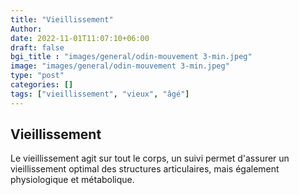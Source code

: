 ```yaml
---
title: "Vieillissement"
Author: 
date: 2022-11-01T11:07:10+06:00
draft: false
bgi_title : "images/general/odin-mouvement 3-min.jpeg"
image: "images/general/odin-mouvement 3-min.jpeg"
type: "post"
categories: []
tags: ["vieillissement", "vieux", "âgé"]
---
```


## Vieillissement

Le vieillissement agit sur tout le corps, un suivi permet d'assurer un vieillissement optimal des structures articulaires, mais également physiologique et métabolique.